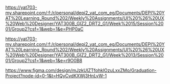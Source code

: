 https://yat703-my.sharepoint.com/:f:/r/personal/depi2_yat_com_eg/Documents/DEPI%20YAT%20Learning_Round%202/Weekly%20Assignments/UI%20%26%20UX%20Web%20Designer/YAT300B_GIZ2_DRT2_G1/Week%2015/Session%2001/Group2?csf=1&web=1&e=PHP0aC

https://yat703-my.sharepoint.com/:f:/r/personal/depi2_yat_com_eg/Documents/DEPI%20YAT%20Learning_Round%202/Weekly%20Assignments/UI%20%26%20UX%20Web%20Designer/YAT300B_GIZ2_DRT2_G1/Week%2013/Session%2001/Group2?csf=1&web=1&e=r9O0B8

https://www.figma.com/design/mJzkUIZTfohklOzuLxxZMo/Graduation-Project?node-id=0-1&t=HQyCvdKXWj3HnLyW-1
